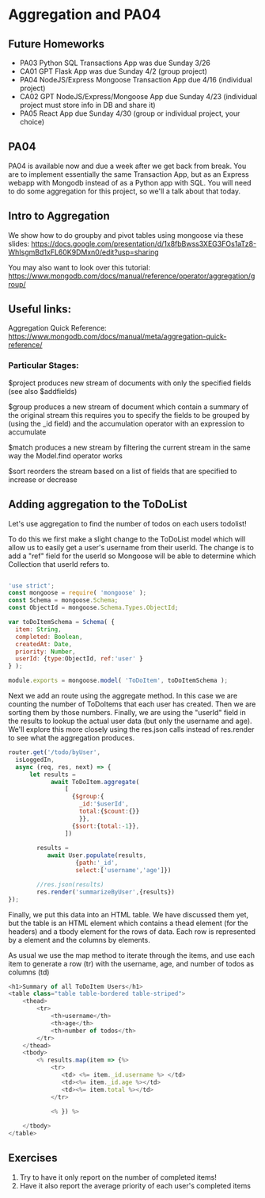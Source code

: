# Aggregation and PA04

## Future Homeworks
* PA03 Python SQL Transactions App was due Sunday 3/26
* CA01 GPT Flask App was due Sunday 4/2 (group project)
* PA04 NodeJS/Express Mongoose Transaction App due 4/16 (individual project)
* CA02 GPT NodeJS/Express/Mongoose App due Sunday 4/23 (individual project must store info in DB and share it)
* PA05 React App due Sunday 4/30 (group or individual project, your choice)

## PA04
PA04 is available now and due a week after we get back from break.
You are to implement essentially the same Transaction App, but as an Express webapp
with Mongodb instead of as a Python app with SQL. You will need to do some aggregation
for this project, so we'll a talk about that today.


## Intro to Aggregation

We show how to do groupby and pivot tables using mongoose via these slides:
https://docs.google.com/presentation/d/1x8fbBwss3XEG3FOs1aTz8-WhIsgmBd1xFL60K9DMxn0/edit?usp=sharing


You may also want to look over this tutorial:
https://www.mongodb.com/docs/manual/reference/operator/aggregation/group/



## Useful links:
Aggregation Quick Reference:
https://www.mongodb.com/docs/manual/meta/aggregation-quick-reference/

### Particular Stages:
$project  produces new stream of documents with only the specified fields (see also $addfields)

$group  produces a new stream of document which contain a summary of the original stream
   this requires you to specify the fields to be grouped by (using the _id field)
   and the accumulation operator with an expression to accumulate

$match produces a new stream by filtering the current stream in the same way the Model.find operator works

$sort reorders the stream based on a list of fields that are specified to increase or decrease

## Adding aggregation to the ToDoList
Let's use aggregation to find the number of todos on each users todolist!

To do this we first make a slight change to the ToDoList model which will allow us to easily get a user's username from their userId. The change is to add a "ref" field for the userId so Mongoose will be able to determine which Collection that userId refers to.
``` javascript

'use strict';
const mongoose = require( 'mongoose' );
const Schema = mongoose.Schema;
const ObjectId = mongoose.Schema.Types.ObjectId;

var toDoItemSchema = Schema( {
  item: String,
  completed: Boolean,
  createdAt: Date,
  priority: Number,
  userId: {type:ObjectId, ref:'user' }
} );

module.exports = mongoose.model( 'ToDoItem', toDoItemSchema );

```
Next we add an route using the aggregate method.
In this case we are counting the number of ToDoItems
that each user has created. Then we are sorting them
by those numbers.
Finally, we are using the "userId" field in the results
to lookup the actual user data (but only the username and age).
We'll explore this more closely using the res.json calls instead
of res.render to see what the aggregation produces.
``` javascript
router.get('/todo/byUser',
  isLoggedIn,
  async (req, res, next) => {
      let results =
            await ToDoItem.aggregate(
                [ 
                  {$group:{
                    _id:'$userId',
                    total:{$count:{}}
                    }},
                  {$sort:{total:-1}},              
                ])
              
        results = 
           await User.populate(results,
                   {path:'_id',
                   select:['username','age']})

        //res.json(results)
        res.render('summarizeByUser',{results})
});
```

Finally, we put this data into an HTML table.
We have discussed them yet, but the table is an HTML element
which contains a thead element (for the headers) and a tbody element
for the rows of data.
Each row is represented by a <tr> element and the columns by <td> elements.
   
As usual we use the map method to iterate through the items, and
use each item to generate a row (tr) with the username, age, and number of todos
as columns (td)
   
``` javascript
<h1>Summary of all ToDoItem Users</h1>
<table class="table table-bordered table-striped">
    <thead>
        <tr>
            <th>username</th>
            <th>age</th>
            <th>number of todos</th>
        </tr>
    </thead>
    <tbody>
        <% results.map(item => {%>
            <tr>
               <td> <%= item._id.username %> </td>
               <td><%= item._id.age %></td>
               <td><%= item.total %></td>
            </tr>
            
            <% }) %>

    </tbody>
</table>
```   
## Exercises
1. Try to have it only report on the number of completed items!
2. Have it also report the average priority of each user's completed items
       

